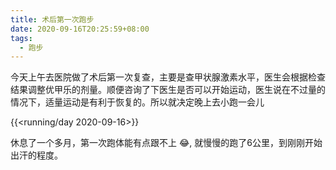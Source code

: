```yaml
---
title: 术后第一次跑步
date: 2020-09-16T20:25:59+08:00
tags:
  - 跑步
---
```


今天上午去医院做了术后第一次复查，主要是查甲状腺激素水平，医生会根据检查结果调整优甲乐的剂量。顺便咨询了下医生是否可以开始运动，医生说在不过量的情况下，适量运动是有利于恢复的。所以就决定晚上去小跑一会儿

{{<running/day 2020-09-16>}}

休息了一个多月，第一次跑体能有点跟不上 😂, 就慢慢的跑了6公里，到刚刚开始出汗的程度。